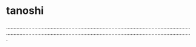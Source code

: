 # tanoshi

.........................................................................................................................................................................................................................................................